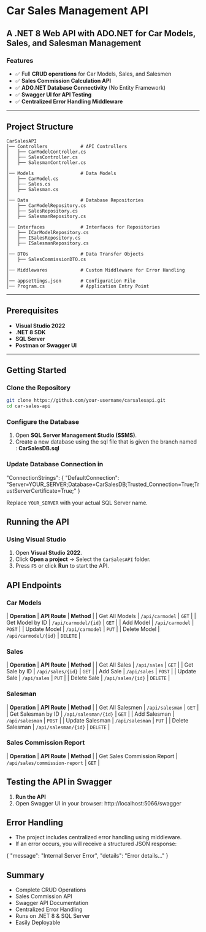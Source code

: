 # Car Sales Management API

## A .NET 8 Web API with ADO.NET for Car Models, Sales, and Salesman Management

### Features

- ✅ Full **CRUD operations** for Car Models, Sales, and Salesmen
- ✅ **Sales Commission Calculation API**
- ✅ **ADO.NET Database Connectivity** (No Entity Framework)
- ✅ **Swagger UI for API Testing**
- ✅ **Centralized Error Handling Middleware**

---

## Project Structure

```
CarSalesAPI
│── Controllers            # API Controllers
│   ├── CarModelController.cs
│   ├── SalesController.cs
│   ├── SalesmanController.cs
│
│── Models                 # Data Models
│   ├── CarModel.cs
│   ├── Sales.cs
│   ├── Salesman.cs
│
│── Data                   # Database Repositories
│   ├── CarModelRepository.cs
│   ├── SalesRepository.cs
│   ├── SalesmanRepository.cs
│
│── Interfaces             # Interfaces for Repositories
│   ├── ICarModelRepository.cs
│   ├── ISalesRepository.cs
│   ├── ISalesmanRepository.cs
│
│── DTOs                   # Data Transfer Objects
│   ├── SalesCommissionDTO.cs
│
│── Middlewares            # Custom Middleware for Error Handling
│
│── appsettings.json       # Configuration File
│── Program.cs             # Application Entry Point
```

---

## Prerequisites

- **Visual Studio 2022**
- **.NET 8 SDK**
- **SQL Server**
- **Postman or Swagger UI**

---

## Getting Started

### Clone the Repository

```sh
git clone https://github.com/your-username/carsalesapi.git
cd car-sales-api
```

### Configure the Database

1. Open **SQL Server Management Studio (SSMS)**.
2. Create a new database using the sql file that is given the branch named :
   **CarSalesDB.sql**


###  Update Database Connection in 

"ConnectionStrings": {
  "DefaultConnection": "Server=YOUR_SERVER;Database=CarSalesDB;Trusted_Connection=True;TrustServerCertificate=True;"
}

Replace `YOUR_SERVER` with your actual SQL Server name.


## Running the API

### Using Visual Studio

1. Open **Visual Studio 2022**.
2. Click **Open a project** → Select the `CarSalesAPI` folder.
3. Press `F5` or click **Run** to start the API.

## API Endpoints

### Car Models

| **Operation**   | **API Route**        | **Method** |
| Get All Models  | `/api/carmodel`      | `GET`      |
| Get Model by ID | `/api/carmodel/{id}` | `GET`      |
| Add Model       | `/api/carmodel`      | `POST`     |
| Update Model    | `/api/carmodel`      | `PUT`      |
| Delete Model    | `/api/carmodel/{id}` | `DELETE`   |

### Sales

| **Operation**  | **API Route**     | **Method** |
| Get All Sales  | `/api/sales`      | `GET`      |
| Get Sale by ID | `/api/sales/{id}` | `GET`      |
| Add Sale       | `/api/sales`      | `POST`     |
| Update Sale    | `/api/sales`      | `PUT`      |
| Delete Sale    | `/api/sales/{id}` | `DELETE`   |

### Salesman

| **Operation**      | **API Route**        | **Method** |
| Get All Salesmen   | `/api/salesman`      | `GET`      |
| Get Salesman by ID | `/api/salesman/{id}` | `GET`      |
| Add Salesman       | `/api/salesman`      | `POST`     |
| Update Salesman    | `/api/salesman`      | `PUT`      |
| Delete Salesman    | `/api/salesman/{id}` | `DELETE`   |

### Sales Commission Report

| **Operation**               | **API Route**                  | **Method** |
| Get Sales Commission Report | `/api/sales/commission-report` | `GET`      |


## Testing the API in Swagger

1. **Run the API**
2. Open Swagger UI in your browser:
   http://localhost:5066/swagger

## Error Handling

- The project includes centralized error handling using middleware.
- If an error occurs, you will receive a structured JSON response:
  
{
  "message": "Internal Server Error",
  "details": "Error details..."
}

## Summary

- Complete CRUD Operations
- Sales Commission API
- Swagger API Documentation
- Centralized Error Handling
- Runs on .NET 8 & SQL Server
- Easily Deployable

